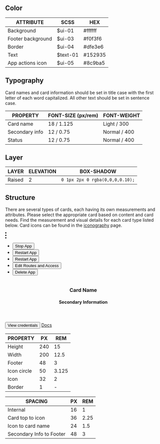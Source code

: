 ## Color

| ATTRIBUTE             | SCSS     | HEX      |
|-------------------|----------|----------|
| Background        | $ui-01   | #ffffff  |
| Footer background | $ui-03   | #f0f3f6  |
| Border            | $ui-04   | #dfe3e6  |
| Text              | $text-01 | #152935  |
| App actions icon  | $ui-05   | #8c9ba5  |

## Typography

Card names and card information should be set in title case with the first letter of each word capitalized. All other text should be set in sentence case.

| PROPERTY                  | FONT-SIZE (px/rem)    | FONT-WEIGHT  |
|----------------------------|-----------------|--------------|
| Card name                  | 18 / 1.125 | Light / 300  |
| Secondary info             | 12 / 0.75  | Normal / 400 |
| Status                     | 12 / 0.75  | Normal / 400 |

## Layer

| LAYER    | ELEVATION | BOX-SHADOW  |
|----------|---------- |-------------|
| Raised   | 2         | `0 1px 2px 0 rgba(0,0,0,0.10);` |

## Structure

There are several types of cards, each having its own measurements and attributes. Please select the appropriate card based on content and card needs. Find the measurement and visual details for each card type listed below. Card icons can be found in the [iconography](/style/iconography) page.

<div data-insert-component="InteractiveSpec">
  <article class="bx--card" tabindex="0" aria-labelledby="card-title-2" data-spec-dimensions="height">
    <div class="bx--card__card-overview" data-spec-padding>
      <!-- OverflowMenu -->
      <div data-overflow-menu class="bx--overflow-menu" tabindex="0" aria-label="List of options">
        <svg class="bx--overflow-menu__icon" width="4" height="20" viewBox="0 0 4 20" fill-rule="evenodd">
          <circle cx="2" cy="2" r="2"></circle>
          <circle cx="2" cy="10" r="2"></circle>
          <circle cx="2" cy="18" r="2"></circle>
        </svg>
        <ul class="bx--overflow-menu-options">
          <li class="bx--overflow-menu-options__option">
            <button type="button" class="bx--overflow-menu-options__btn">Stop App</button>
          </li>
          <li class="bx--overflow-menu-options__option">
            <button type="button" class="bx--overflow-menu-options__btn">Restart App</button>
          </li>
          <li class="bx--overflow-menu-options__option">
            <button type="button" class="bx--overflow-menu-options__btn">Restart App</button>
          </li>
          <li class="bx--overflow-menu-options__option">
            <button type="button" class="bx--overflow-menu-options__btn">Edit Routes and Access</button>
          </li>
          <li class="bx--overflow-menu-options__option bx--overflow-menu--divider">
            <button type="button" class="bx--overflow-menu-options__btn">Delete App</button>
          </li>
        </ul>
      </div>
      <section class="bx--card-overview__about" data-spec-padding>
        <figure class="bx--about__icon">
          <img src="/images/placeholder.svg" alt="" class="bx--about__icon--img" />
        </figure>
        <header class="bx--about__title" data-spec-padding>
          <h3 id="card-title-2" class="bx--about__title--name">Card Name</h3>
          <h4 class="bx--about__title--additional-info">Secondary Information</h4>
        </header>
    </div>
    </section>
    <footer class="bx--card-footer" data-spec-padding data-spec-dimensions="height">
      <button class="bx--btn bx--btn--primary bx--btn--sm" type="button">View credentials</button>
      <a href="" class="bx--card-footer__link">Docs</a>
    </footer>
  </article>
</div>

| PROPERTY             | PX  | REM    |
|----------------------|-----|--------|
| Height               | 240 | 15     |
| Width                | 200 | 12.5   |
| Footer               | 48  | 3      |
| Icon circle          | 50  | 3.125  |
| Icon                 | 32  | 2      |
| Border               | 1   | -      |

| SPACING                  | PX | REM   |
|--------------------------|----|-------|
| Internal                 | 16 | 1     |
| Card top to icon         | 36 | 2.25  |
| Icon to card name        | 24 | 1.5   |
| Secondary Info to Footer | 48 | 3     |
